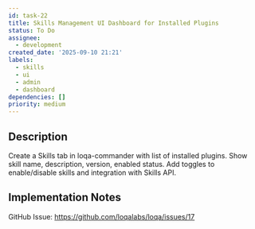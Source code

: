 ```yaml
---
id: task-22
title: Skills Management UI Dashboard for Installed Plugins
status: To Do
assignee:
  - development
created_date: '2025-09-10 21:21'
labels:
  - skills
  - ui
  - admin
  - dashboard
dependencies: []
priority: medium
---
```


## Description

Create a Skills tab in loqa-commander with list of installed plugins. Show skill name, description, version, enabled status. Add toggles to enable/disable skills and integration with Skills API.

## Implementation Notes

GitHub Issue: https://github.com/loqalabs/loqa/issues/17
